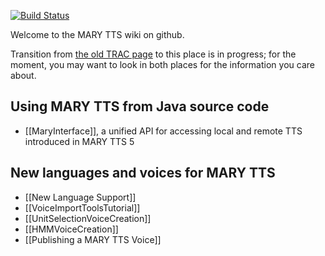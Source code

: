 [![Build Status](https://buildhive.cloudbees.com/job/marytts/job/marytts/badge/icon)](https://buildhive.cloudbees.com/job/marytts/job/marytts/)

Welcome to the MARY TTS wiki on github.

Transition from [the old TRAC page](http://mary.opendfki.de) to this place is in progress; for the moment, you may want to look in both places for the information you care about.


## Using MARY TTS from Java source code

* [[MaryInterface]], a unified API for accessing local and remote TTS introduced in MARY TTS 5

## New languages and voices for MARY TTS

* [[New Language Support]]
* [[VoiceImportToolsTutorial]]
* [[UnitSelectionVoiceCreation]]
* [[HMMVoiceCreation]]
* [[Publishing a MARY TTS Voice]]